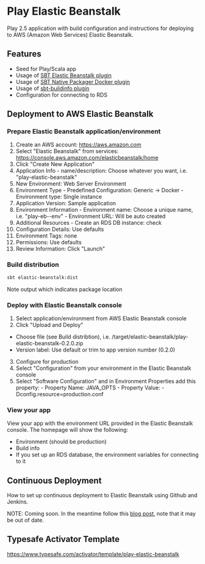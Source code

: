 Play Elastic Beanstalk
=================================

Play 2.5 application with build configuration and instructions for deploying to AWS (Amazon Web Services) Elastic Beanstalk.

## Features

- Seed for Play/Scala app
- Usage of [SBT Elastic Beanstalk plugin](https://github.com/kipsigman/sbt-elastic-beanstalk)
- Usage of [SBT Native Packager Docker plugin](http://www.scala-sbt.org/sbt-native-packager/formats/docker.html)
- Usage of [sbt-buildinfo plugin](https://github.com/sbt/sbt-buildinfo)
- Configuration for connecting to RDS 

## Deployment to AWS Elastic Beanstalk

### Prepare Elastic Beanstalk application/environment

1. Create an AWS account: https://aws.amazon.com
2. Select "Elastic Beanstalk" from services: https://console.aws.amazon.com/elasticbeanstalk/home
3. Click "Create New Application"
  1. Application Info
    - name/description: Choose whatever you want, i.e. "play-elastic-beanstalk"
  2. New Environment: Web Server Environment
  3. Environment Type
    - Predefined Configuration: Generic -> Docker
    - Environment type: Single instance
  3. Application Version: Sample application
  4. Environment Information
    - Environment name: Choose a unique name, i.e. "play-eb-<myname>-env"
    - Environment URL: Will be auto created
  5. Additional Resources
    - Create an RDS DB instance: check
  6. Configuration Details: Use defaults
  7. Environment Tags: none
  8. Permissions: Use defaults
  9. Review Information: Click "Launch"
   
### Build distribution

```sh
sbt elastic-beanstalk:dist
```
Note output which indicates package location

### Deploy with Elastic Beanstalk console
1. Select application/environment from AWS Elastic Beanstalk console
2. Click "Upload and Deploy"
  - Choose file (see Build distribtion), i.e. <projectdir>/target/elastic-beanstalk/play-elastic-beanstalk-0.2.0.zip
  - Version label: Use default or trim to app version number (0.2.0)
3. Configure for production
  1. Select "Configuration" from your environment in the Elastic Beanstalk console
  2. Select "Software Configuration" and in Environment Properties add this property:
    - Property Name: JAVA_OPTS
    - Property Value: -Dconfig.resource=production.conf

### View your app
View your app with the environment URL provided in the Elastic Beanstalk console. The homepage will show the following:

- Environment (should be production)
- Build info
- If you set up an RDS database, the environment variables for connecting to it

## Continuous Deployment

How to set up continuous deployment to Elastic Beanstalk using Github and Jenkins.

NOTE: Coming soon. In the meantime follow this [blog post](https://www.cloudbees.com/blog/migrating-play2-and-other-apps-aws-beanstalk-docker), note that it may be out of date.

## Typesafe Activator Template

https://www.typesafe.com/activator/template/play-elastic-beanstalk